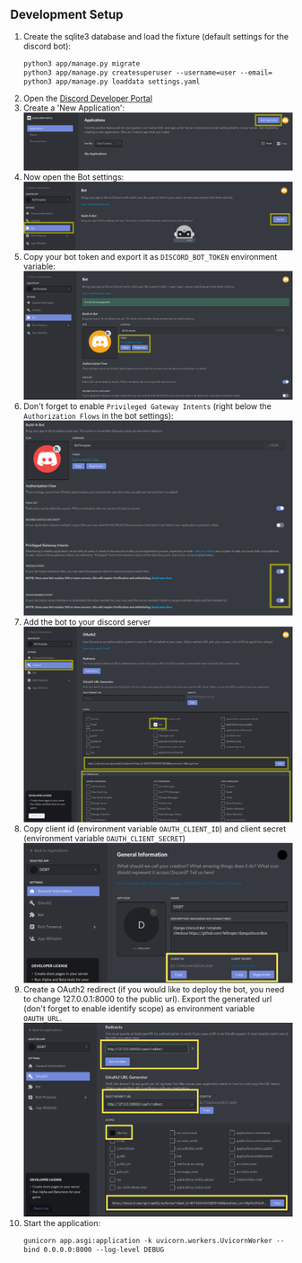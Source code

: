 ## Development Setup
1. Create the sqlite3 database and load the fixture (default settings for the discord bot):
    ```
    python3 app/manage.py migrate
    python3 app/manage.py createsuperuser --username=user --email=
    python3 app/manage.py loaddata settings.yaml
    ```
2. Open the [Discord Developer Portal](https://discord.com/developers)
3. Create a 'New Application':  
   ![](../img/discord_new_application.png)
4. Now open the Bot settings:  
   ![](../img/discord_create_bot.png)
5. Copy your bot token and export it as `DISCORD_BOT_TOKEN` environment variable:  
   ![](../img/discord_get_bot_token.png)
6. Don't forget to enable `Privileged Gateway Intents` (right below the `Authorization Flows` in the bot settings):  
   ![](../img/discord_intents.png)
7. Add the bot to your discord server
   ![](../img/discord_oauth2.png)
8. Copy client id (environment variable `OAUTH_CLIENT_ID`) and client secret (environment variable `OAUTH_CLIENT_SECRET`)  
   ![](../img/discord_oauth2_id_and_secret.png)
9. Create a OAuth2 redirect (if you would like to deploy the bot, you need to change 127.0.0.1:8000 to the public url).
   Export the generated url (don't forget to enable identify scope) as environment variable `OAUTH_URL`.  
   ![](../img/discord_oauth2_redirect_url.png)
10. Start the application:
    ```
    gunicorn app.asgi:application -k uvicorn.workers.UvicornWorker --bind 0.0.0.0:8000 --log-level DEBUG
    ```
